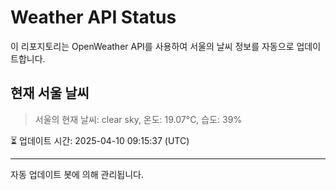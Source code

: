 
# Weather API Status

이 리포지토리는 OpenWeather API를 사용하여 서울의 날씨 정보를 자동으로 업데이트합니다.

## 현재 서울 날씨
> 서울의 현재 날씨: clear sky, 온도: 19.07°C, 습도: 39%

⏳ 업데이트 시간: 2025-04-10 09:15:37 (UTC)

---
자동 업데이트 봇에 의해 관리됩니다.
